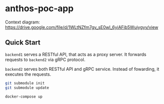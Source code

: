 # anthos-poc-app

Context diagram:
https://drive.google.com/file/d/1WLtNZfm7gv_sE0wI_6yiAFib5Wuiygyv/view

## Quick Start

`backend1` serves a RESTful API, that acts as a proxy server. It forwards requests to `backend2` via gRPC protocol.

`backend2` serves both RESTful API and gRPC service. Instead of fowarding, it executes the requests.


```sh
git submodule init
git submodule update

docker-compose up
```
